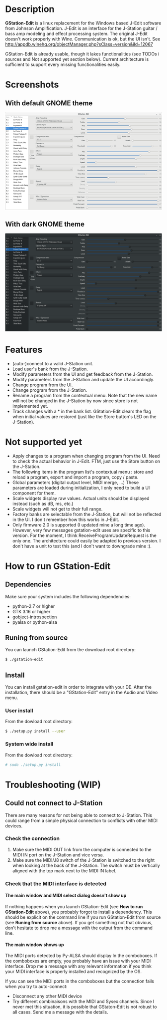 # Description
**GStation-Edit** is a linux replacement for the Windows based J-Edit software
from Johnson Amplification. J-Edit is an interface for the J-Station guitar /
bass amp modeling and effect processing system.
The original J-Edit doesn't work properly with Wine. Communication is ok,
but the UI isn't. See http://appdb.winehq.org/objectManager.php?sClass=version&iId=12067

GStation-Edit is already usable, though it lakes functionalities (see TODOs i
sources and Not supported yet section below). Current architecture is sufficient
to support every missing functionalities easily.

# Screenshots
## With default GNOME theme
![Default theme](assets/gstation-edit_default-theme.png)
<br/>
## With dark GNOME theme
![Dark theme](assets/gstation-edit_dark-theme.png)


# Features
- (auto-)connect to a valid J-Station unit.
- Load user's bank from the J-Station.
- Modify parameters from the UI and get feedback from the J-Station.
- Modify parameters from the J-Station and update the UI accordingly.
- Change program from the UI.
- Change program from the J-Station.
- Rename a program from the contextual menu. Note that the new name will not be
changed in the J-Station by now since store is not implemented yet.
- Track changes with a * in the bank list. GStation-Edit clears the flag when
initial values are restored (just like the Store button's LED on the J-Station).


# Not supported yet
- Apply changes to a program when changing program from the UI. Need to check
the actual behavior in J-Edit. FTM, just use the Store button on the J-Station.
- The following items in the program list's contextual menu : store and reload
a program, export and import a program, copy / paste.
- Global parameters (digital output level, MIDI merge, ...) These parameters are
loaded during initialization, I only need to build a UI component for them.
- Scale widgets display raw values. Actual units should be displayed instead
(such as dB, ms, etc.)
- Scale widgets will not get to their full range.
- Factory banks are selectable from the J-Station, but will not be reflected
in the UI. I don't remember how this works in J-Edit.
- Only firmware 2.0 is supported (I updated mine a long time ago). However,
very few messages gstation-edit uses are specific to this version.
For the moment, I think ReceiveProgramUpdateRequest is the only one.
The architecture could easily be adapted to previous version.
I don't have a unit to test this (and I don't want to downgrade mine :).


# How to run GStation-Edit
## Dependencies
Make sure your system includes the following dependencies:
- python-2.7 or higher
- GTK 3.16 or higher
- gobject-introspection
- pyalsa or python-alsa

## Runing from source
You can launch GStation-Edit from the download root directory:
``` bash
$ ./gstation-edit
```

## Install
You can install gstation-edit in order to integrate with your DE.
After the installation, there should be a "GStation-Edit" entry in
the Audio and Video menu.
### User install
From the dowload root directory:
``` bash
$ ./setup.py install --user
```
### System wide install
From the dowload root directory:
``` bash
# sudo ./setup.py install
```


# Troubleshooting (WIP)
## Could not connect to J-Station
There are many reasons for not being able to connect to J-Station. 
This could range from a simple physical connection to conflicts
with other MIDI devices.

### Check the connection
1. Make sure the MIDI OUT link from the computer is connected to
the MIDI IN port on the J-Station and vice versa.
2. Make sure the MIDI/J8 switch of the J-Station is switched to
the right when looking at the back of the J-Station. The switch must
be vertically aligned with the top mark next to the MIDI IN label.

### Check that the MIDI interface is detected

#### The main window and MIDI select dialog doesn't show up
If nothing happens when you launch GStation-Edit (see **How to run
GStation-Edit** above), you probably forgot to install a dependency. 
This should be explicit on the command line if you run GStation-Edit
from source (see **Runing from source** above).
If you get something not that obvious, don't hesitate to drop me a message
with the output from the command line.

#### The main window shows up
The MIDI ports detected by Py-ALSA should display In the comboboxes. 
If the comboboxes are empty, you probably have an issue with your MIDI interface.
Drop me a message with any relevant information if you think your MIDI interface
is properly installed and recognized by the OS.

If you can see the MIDI ports in the comboboxes but the connection fails when
you try to auto-connect:
- Disconnect any other MIDI device
- Try different combinaisons with the MIDI and Sysex channels.
Since I never met this situation, it is possible that GStaton-Edit is not robust
to all cases. Send me a message with the details.
